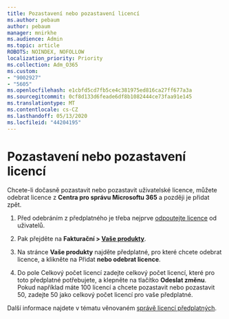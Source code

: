 ```yaml
---
title: Pozastavení nebo pozastavení licencí
ms.author: pebaum
author: pebaum
manager: mnirkhe
ms.audience: Admin
ms.topic: article
ROBOTS: NOINDEX, NOFOLLOW
localization_priority: Priority
ms.collection: Adm_O365
ms.custom:
- "9002927"
- "5605"
ms.openlocfilehash: e1cbfd5cd7fb5ce4c381975ed816ca27ff677a3a
ms.sourcegitcommit: 0cf8d133d6feade6df8b1082444ce73faa91e145
ms.translationtype: MT
ms.contentlocale: cs-CZ
ms.lasthandoff: 05/13/2020
ms.locfileid: "44204195"
---
```

# <a name="suspend-or-pause-licenses"></a>Pozastavení nebo pozastavení licencí

Chcete-li dočasně pozastavit nebo pozastavit uživatelské licence, můžete odebrat licence z **Centra pro správu Microsoftu 365** a později je přidat zpět.

1. Před odebráním z předplatného je třeba nejprve [odpoutejte licence](https://docs.microsoft.com/microsoft-365/admin/manage/remove-licenses-from-users?view=o365-worldwide) od uživatelů.

2. Pak přejděte na **Fakturační > [Vaše produkty](https://go.microsoft.com/fwlink/p/?linkid=842054)**.

3. Na stránce **Vaše produkty** najděte předplatné, pro které chcete odebrat licence, a klikněte na Přidat **nebo odebrat licence**.

4. Do pole Celkový počet licencí zadejte celkový počet licencí, které pro toto předplatné potřebujete, a klepněte na tlačítko **Odeslat změnu**. Pokud například máte 100 licencí a chcete pozastavit nebo pozastavit 50, zadejte 50 jako celkový počet licencí pro vaše předplatné.

Další informace najdete v tématu věnovaném [správě licencí předplatných](https://docs.microsoft.com/microsoft-365/commerce/licenses/buy-licenses?view=o365-worldwide).
